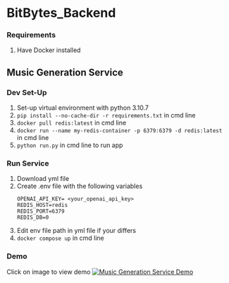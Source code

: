 # BitBytes_Backend

### Requirements
1. Have Docker installed
## Music Generation Service
### Dev Set-Up 
1. Set-up virtual environment with python 3.10.7
2.  ```pip install --no-cache-dir -r requirements.txt```  in cmd line
3. ```docker pull redis:latest``` in cmd line
4. ```docker run --name my-redis-container -p 6379:6379 -d redis:latest``` in cmd line
5. ```python run.py``` in cmd line to run app

### Run Service 
1. Download yml file
2. Create .env file with the following variables
    ```
    OPENAI_API_KEY= <your_openai_api_key>
    REDIS_HOST=redis
    REDIS_PORT=6379
    REDIS_DB=0
    ```
3. Edit env file path in yml file if your differs
4. ```docker compose up``` in cmd line
### Demo
Click on image to view demo 
[![Music Generation Service Demo](https://img.youtube.com/vi/ZrmfwJmS-Tw/0.jpg)](https://www.youtube.com/watch?v=ZrmfwJmS-Tw)
